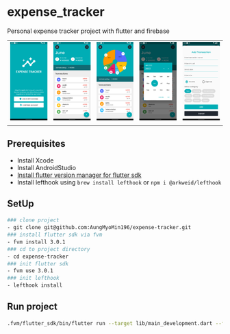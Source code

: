 # expense_tracker

Personal expense tracker project with flutter and firebase

|        |        |        |        |       |
| -------------- | -------------- | -------------- | -------------- | -------------- |
|![ss1](./screenshots/Screenshot_1656400194.png)|![ss2](./screenshots/Screenshot_1656400084.png)| ![ss3](./screenshots/Screenshot_1656399922.png)|![ss3](./screenshots/Screenshot_1656400093.png)|![ss4](./screenshots/Screenshot_1656400098.png)|
|        |        |        |        |       |

## Prerequisites

- Install Xcode
- Install AndroidStudio
- [Install flutter version manager for flutter sdk](https://fvm.app/docs/getting_started/installation)
- Install lefthook using  ```brew install lefthook``` or ```npm i @arkweid/lefthook```

## SetUp

```bash
### clone project
- git clone git@github.com:AungMyoMin196/expense-tracker.git
### install flutter sdk via fvm
- fvm install 3.0.1 
### cd to project directory
- cd expense-tracker
### init flutter sdk
- fvm use 3.0.1
### init lefthook
- lefthook install
```

## Run project

```bash
.fvm/flutter_sdk/bin/flutter run --target lib/main_development.dart --flavor development
```
